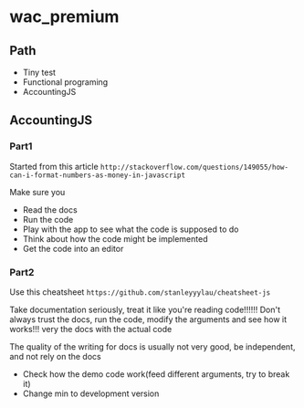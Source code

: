# wac_premium

## Path
+ Tiny test
+ Functional programing
+ AccountingJS

## AccountingJS

### Part1

Started from this article ``http://stackoverflow.com/questions/149055/how-can-i-format-numbers-as-money-in-javascript``

Make sure you

+ Read the docs
+ Run the code
+ Play with the app to see what the code is supposed to do
+ Think about how the code might be implemented
+ Get the code into an editor


### Part2

Use this cheatsheet ``https://github.com/stanleyyylau/cheatsheet-js``

Take documentation seriously, treat it like you're reading code!!!!!!
Don't always trust the docs, run the code, modify the arguments and see how it works!!! very the docs with the actual code

The quality of the writing for docs is usually not very good, be independent, and not rely on the docs

+ Check how the demo code work(feed different arguments, try to break it)
+ Change min to development version

